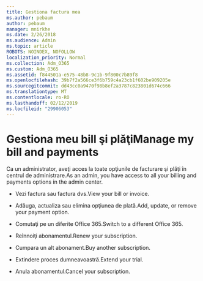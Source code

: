 ```yaml
---
title: Gestiona factura mea
ms.author: pebaum
author: pebaum
manager: mnirkhe
ms.date: 2/26/2018
ms.audience: Admin
ms.topic: article
ROBOTS: NOINDEX, NOFOLLOW
localization_priority: Normal
ms.collection: Adm_O365
ms.custom: Adm_O365
ms.assetid: f844501a-e575-48b8-9c1b-9f800c7b89f8
ms.openlocfilehash: 39b7f2a566ce3f6b759c4a23cb1f602be909205e
ms.sourcegitcommit: dd43cc0a9470f98b8ef2a3787c823801d674c666
ms.translationtype: MT
ms.contentlocale: ro-RO
ms.lasthandoff: 02/12/2019
ms.locfileid: "29906053"
---
```

# <a name="manage-my-bill-and-payments"></a><span data-ttu-id="735d9-102">Gestiona meu bill şi plăţi</span><span class="sxs-lookup"><span data-stu-id="735d9-102">Manage my bill and payments</span></span>

<span data-ttu-id="735d9-103">Ca un administrator, aveţi acces la toate opţiunile de facturare şi plăţi în centrul de administrare.</span><span class="sxs-lookup"><span data-stu-id="735d9-103">As an admin, you have access to all your billing and payments options in the admin center.</span></span>
  
- <span data-ttu-id="735d9-104">Vezi factura sau factura dvs.</span><span class="sxs-lookup"><span data-stu-id="735d9-104">View your bill or invoice.</span></span>
    
- <span data-ttu-id="735d9-105">Adăuga, actualiza sau elimina opţiunea de plată.</span><span class="sxs-lookup"><span data-stu-id="735d9-105">Add, update, or remove your payment option.</span></span>
    
- <span data-ttu-id="735d9-106">Comutaţi pe un diferite Office 365.</span><span class="sxs-lookup"><span data-stu-id="735d9-106">Switch to a different Office 365.</span></span>
    
- <span data-ttu-id="735d9-107">Reînnoiţi abonamentul.</span><span class="sxs-lookup"><span data-stu-id="735d9-107">Renew your subscription.</span></span>
    
- <span data-ttu-id="735d9-108">Cumpara un alt abonament.</span><span class="sxs-lookup"><span data-stu-id="735d9-108">Buy another subscription.</span></span>
    
- <span data-ttu-id="735d9-109">Extindere proces dumneavoastră.</span><span class="sxs-lookup"><span data-stu-id="735d9-109">Extend your trial.</span></span>
    
- <span data-ttu-id="735d9-110">Anula abonamentul.</span><span class="sxs-lookup"><span data-stu-id="735d9-110">Cancel your subscription.</span></span>
    

